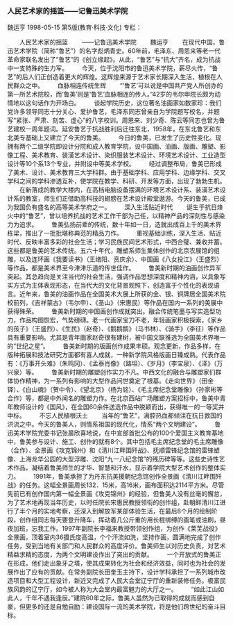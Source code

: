 ### 人民艺术家的摇篮——记鲁迅美术学院
魏运亨
1998-05-15
第5版(教育·科技·文化)
专栏：

　　人民艺术家的摇篮
　　——记鲁迅美术学院
　　魏运亨
　　在现代中国，鲁迅艺术学院（简称“鲁艺”）的名字彪炳青史。60年前，毛泽东、周恩来等老一代革命家联名发出了“鲁艺”的《创立缘起》。从此，“鲁艺”与“抗大”齐名，成为抗战中一支特殊的生力军。
　　今天，位于沈阳市的鲁迅美术学院，薪尽火传，“鲁艺”的后人们正创造着更大的辉煌。这辉煌来源于艺术家长期深入生活，植根在人民群众之中。
　　血脉相连传统生辉
　　“‘鲁艺’可以说是中国共产党人所创办的第一所艺术院校，而‘鲁美’则是‘鲁艺’血脉相连的传人。”42岁的韦尔申院长颇为动情地以这句话作为开场白。
　　谈起学院历史，这位著名油画家如数家珍：我们党许多领导同志十分关心、爱护鲁艺，毛泽东同志曾亲自为学院题写校名，并题写“紧张、严肃、刻苦、虚心”的八字校训。周恩来、刘少奇、陈云等同志也曾为鲁艺建校一周年题词。延安鲁艺于抗战胜利后迁往东北，1958年，在东北鲁艺和东北美专基础上又建立了今天的鲁美。
　　今日的鲁美，已发生了历史性变化。现拥有两个二级学院即设计分院和成人教育学院，设中国画、油画、版画、雕塑、影像工程、美术教育、装潢艺术设计、染织服装艺术设计、环境艺术设计、工业造型设计等10个系13个专业，并附设中等美术学校。
　　经过调整布局，鲁美已形成了美术、设计、美术教育三大学科群。由于基础学科、应用学科、边缘学科、交叉学科之间的学科渗透互补，使学院在教学、科研、开发等方面，出现了勃勃生机。
　　在新落成的教学大楼内，在高档电脑设备摆满的环境艺术设计系、装潢艺术设计系的教室，师生们正借助高科技的翅膀在艺术设计殿堂遨游。今天的鲁美，已成为我国负有盛名的高等美术学府之一。
　　深入生活贴近时代
　　诞生于抗日烽火中的“鲁艺”，曾以培养抗战的艺术工作干部为己任，以精神产品的深刻性与感染力为追求。
　　鲁美弘扬前辈的传统，数十年如一日，造就出成百上千的美术界栋梁，推出了一批批堪称典范的精品力作。
　　重视基础训练，深入生活、贴近时代、反映丰富多彩的社会生活；学习民族民间艺术形式，中西合璧、兼收并蓄。这些都是鲁美的艺术传统。五六十年代，雕塑系师生集体创作的北京农展馆的组雕，以及连环画《我要读书》（王绪阳、贲庆余）、中国画《八女投江》（王盛烈）等作品，都是美术界至今津津乐道的传世佳作。
　　鲁美新时期的油画创作异军突起。其总趋向是关注当代的社会生活，强调作品思想深度和精神内涵，以具象写实方式为主体表现形态，在当代大的文化背景观照下，创造富于个性化的表现语言。近年来，鲁美的油画作品在全国美术大展上所获的金、银、铜牌居全国美术院校前列，《吉祥蒙古》（韦尔申）、《圣山》（宋惠民）等作品在国内一系列的美展中获得殊荣。
　　鲁美新时期的中国画创作成就突出。融合传统笔墨与写实造型功力，作品构图恢宏，气势磅礴。老一代画家宝刀不老，年轻画家积极探索，《家乡的孩子》（王盛烈）、《生民》（赵奇）、《鹅鹅鹅》（马书林）、《骑手》（李征）等作品具有重要影响。尤其是青年画家赵奇很有建树，被中国文联推选为全国美术界唯一的“世纪之星”。
　　鲁美新时期的版画创作成果丰硕。观念更新，作品多样，在版种拓展和技法研究方面都有喜人成就，一种新学院风格版画日臻成熟。代表作品有：《万事开头难》（朱鸣冈）、《孟泰肖像》（路坦）、《岁月》（李宝泉）、《泽》（万兴泉）等。
　　鲁美新时期的雕塑创作实力不凡。中西文化的融合与雕塑家们群体协作精神，为一系列有影响的大型作品问世奠定了根基。《走向世界》（田金铎）、《白山魂》（贺中令）、《望北京》（杨为铭）、《毛主席纪念堂雕像》（孙家彬等合作）等，都是中外闻名的雕塑力作。在北京西站广场雕塑方案招标中，鲁美中青年教师设计的《国风》，在全国60余件送选作品中脱颖而出，获得唯一的一等奖并中标。
　　不忘人民植根沃土
　　当年的“鲁艺”，满腔热血都倾注在抗日救国的洪流之中。今天的鲁美人，则情系祖国的现代化，情系“两个文明建设”。
　　鲁迅美术学院党委书记张晨欣喜地说，在中宣部首批公布的100个爱国主义教育基地中，鲁美参与设计、施工、创作的就有8个。其中包括毛主席纪念堂的毛主席雕像（合作）、全景画《攻克锦州》和《清川江畔围歼战》、抚顺雷锋纪念馆的雷锋塑像、上海龙华公园的大型浮雕、沈阳“九一八纪念馆”的残历碑等等。这些史诗性艺术作品，凝结着鲁美师生的才华、智慧和汗水，显示着学院大型艺术创作的整体实力。
　　1991年，鲁美承担了为丹东抗美援朝纪念馆创作全景画《清川江畔围歼战》的任务。这幅全景画周长132．15米，高16米，画布面积达2114平方米。尽管先前已有创作国内第一幅全景画《攻克锦州》的经验，但鲁美人没有丝毫的懈怠，为了艺术地再现当年历史，以时任院长宋惠民教授领衔的创作组，赴朝鲜清川江进行了半个月的实地考察，还深入到解放军某部体验生活，在最后8个月的绘制阶段，创作组同志每天要登升降车，挥动着几公斤重的用长棍绑缚的画笔或油刷，昼夜加班，忘我工作。1997年副院长李福来教授带领创作组，为创作《莱芜战役》全景画，顶着室内36摄氏度高温，个个汗流如洗，坚持作画，圆满地完成了创作任务，受到当地有关部门和人民群众的高度评价。鲁美师生以对历史负责，对艺术精益求精的态度，为两个文明建设作出了突出的贡献。
　　一个开放式的鲁美正在形成，他们走出象牙之塔，使其成果转化为社会和经济效益，同时也为社会的发展作出了应有的贡献。在常务副院长田奎玉主持下，设计学科承担了一系列城市改造项目和大型工程设计，新近又完成了人民大会堂辽宁厅的重新装修任务。极富民族风韵的辽宁厅，如今被人称为大会堂内最富魅力的大厅之一。
　　“如此江山如此人，千年不遇我逢辰。”建院60年之际，鲁美人虽然为已取得的成就而感到自豪，但更多的还是自勉自励：建设国际一流的美术学院，将是他们跨世纪的奋斗目标。

